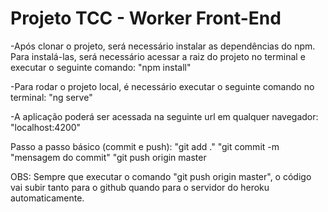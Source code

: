 # Projeto TCC - Worker Front-End

-Após clonar o projeto, será necessário instalar as dependências do npm. Para instalá-las, será necessário acessar a raiz do projeto no terminal e executar o seguinte comando:
"npm install"

-Para rodar o projeto local, é necessário executar o seguinte comando no terminal:
"ng serve"

-A aplicação poderá ser acessada na seguinte url em qualquer navegador: 
"localhost:4200"

Passo a passo básico (commit e push):
"git add ."
"git commit -m "mensagem do commit"
"git push origin master

OBS: Sempre que executar o comando "git push origin master", o código vai subir tanto para o github quando para o servidor do heroku automaticamente.